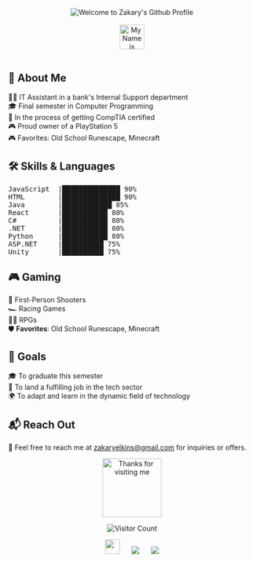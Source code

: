 <!-- "Hero" Header -->
<div align="center">
  <img src="Your_Welcome_Image_Link_Here" alt="Welcome to Zakary's Github Profile" />
  <br />
  <br />
  <img height="50" alt="My Name is Zakary and I love Programming and Gaming" src="Your_Personal_Note_Image_Link_Here" />
  <br />
  <br />
</div>

## 📖 About Me

👨‍💻 IT Assistant in a bank's Internal Support department  
🎓 Final semester in Computer Programming  
🔐 In the process of getting CompTIA certified  
🎮 Proud owner of a PlayStation 5  
🎮 Favorites: Old School Runescape, Minecraft  

## 🛠️ Skills & Languages

<pre>
JavaScript  |██████████████ 90%
HTML        |██████████████ 90%
Java        |████████████ 85%
React       |███████████ 80%
C#          |███████████ 80%
.NET        |███████████ 80%
Python      |███████████ 80%
ASP.NET     |██████████ 75%
Unity       |██████████ 75%
</pre>

## 🎮 Gaming

🔫 First-Person Shooters  
🏎️ Racing Games  
🧙‍♂️ RPGs  
🛡️ **Favorites**: Old School Runescape, Minecraft  

## 🎯 Goals

🎓 To graduate this semester  
💼 To land a fulfilling job in the tech sector  
🌍 To adapt and learn in the dynamic field of technology  

## 📬 Reach Out

💌 Feel free to reach me at [zakaryelkins@gmail.com](mailto:zakaryelkins@gmail.com) for inquiries or offers.

<!-- Footer -->
<div align="center">
  <img height="120" alt="Thanks for visiting me" src="Your_Footer_Image_Link_Here" />
  <br />

  ![Visitor Count](Your_Visitor_Count_Link_Here)

  <img src="Your_First_Footer_Image_Link_Here" height="30" />
  <span>&nbsp;&nbsp;&nbsp;&nbsp;</span>
  <img src="Your_Second_Footer_Image_Link_Here" />
  <span>&nbsp;&nbsp;&nbsp;&nbsp;</span>
  <img src="Your_Third_Footer_Image_Link_Here" />
</div>
